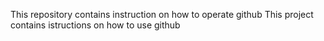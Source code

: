 This repository contains instruction on how to operate github
This project contains istructions on how to use github
